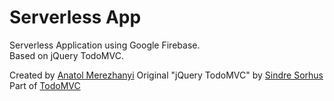 # Serverless App

Serverless Application using Google Firebase.<br>
Based on jQuery TodoMVC.

Created by [Anatol Merezhanyi](https://github.com/e1r0nd)
Original "jQuery TodoMVC" by [Sindre Sorhus](http://sindresorhus.com)
Part of [TodoMVC](http://todomvc.com)
